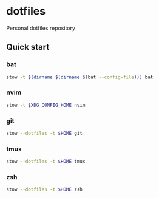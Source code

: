 # dotfiles

Personal dotfiles repository

## Quick start

### bat

```sh
stow -t $(dirname $(dirname $(bat --config-file))) bat
```

### nvim

```sh
stow -t $XDG_CONFIG_HOME nvim
```

### git

```sh
stow --dotfiles -t $HOME git
```

### tmux

```sh
stow --dotfiles -t $HOME tmux
```

### zsh

```sh
stow --dotfiles -t $HOME zsh
```
